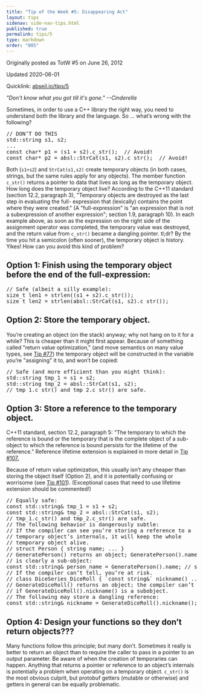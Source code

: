 ```yaml
---
title: "Tip of the Week #5: Disappearing Act"
layout: tips
sidenav: side-nav-tips.html
published: true
permalink: tips/5
type: markdown
order: "005"
---
```


Originally posted as TotW #5 on June 26, 2012



Updated 2020-06-01

Quicklink: [abseil.io/tips/5](https://abseil.io/tips/5)


*"Don't know what you got till it's gone." --Cinderella*

Sometimes, in order to use a C++ library the right way, you need to understand
both the library and the language. So … what’s wrong with the following?

<pre class="prettyprint lang-cpp bad-code">
// DON’T DO THIS
std::string s1, s2;
...
const char* p1 = (s1 + s2).c_str();  // Avoid!
const char* p2 = absl::StrCat(s1, s2).c_str();  // Avoid!
</pre>

Both (`s1+s2`) and `StrCat(s1,s2)` create temporary objects (in both cases,
strings, but the same rules apply for any objects). The member function
`c_str()` returns a pointer to data that lives as long as the temporary object.
How long does the temporary object live? According to the C++11 standard
(section 12.2, paragraph 3), "Temporary objects are destroyed as the last step
in evaluating the full- expression that (lexically) contains the point where
they were created." (A "full-expression" is "an expression that is not a
subexpression of another expression"; section 1.9, paragraph 10). In each
example above, as soon as the expression on the right side of the assignment
operator was completed, the temporary value was destroyed, and the return value
from `c_str()` became a dangling pointer. tl;dr? By the time you hit a semicolon
(often sooner), the temporary object is history. Yikes! How can you avoid this
kind of problem?

## Option 1: Finish using the temporary object before the end of the full-expression:

<pre class="prettyprint lang-cpp code">
// Safe (albeit a silly example):
size_t len1 = strlen((s1 + s2).c_str());
size_t len2 = strlen(absl::StrCat(s1, s2).c_str());
</pre>

## Option 2: Store the temporary object.

You’re creating an object (on the stack) anyway; why not hang on to it for a
while? This is cheaper than it might first appear. Because of something called
"return value optimization," (and move semantics on many value types, see
[Tip #77](/tips/77)) the temporary object will be constructed in the variable
you’re "assigning" it to, and won’t be copied:

<pre class="prettyprint lang-cpp code">
// Safe (and more efficient than you might think):
std::string tmp_1 = s1 + s2;
std::string tmp_2 = absl::StrCat(s1, s2);
// tmp_1.c_str() and tmp_2.c_str() are safe.
</pre>

## Option 3: Store a reference to the temporary object.

C++11 standard, section 12.2, paragraph 5: "The temporary to which the reference
is bound or the temporary that is the complete object of a sub-object to which
the reference is bound persists for the lifetime of the reference." Reference
lifetime extension is explained in more detail in [Tip #107.](/tips/107.)

Because of return value optimization, this usually isn’t any cheaper than
storing the object itself (Option 2), and it is potentially confusing or
worrisome (see [Tip #101](/tips/101)). (Exceptional cases that need to use
lifetime extension should be commented!)

<pre class="prettyprint lang-cpp code">
// Equally safe:
const std::string& tmp_1 = s1 + s2;
const std::string& tmp_2 = absl::StrCat(s1, s2);
// tmp_1.c_str() and tmp_2.c_str() are safe.
// The following behavior is dangerously subtle:
// If the compiler can see you’re storing a reference to a
// temporary object’s internals, it will keep the whole
// temporary object alive.
// struct Person { string name; ... }
// GeneratePerson() returns an object; GeneratePerson().name
// is clearly a sub-object:
const std::string& person_name = GeneratePerson().name; // safe
// If the compiler can’t tell, you’re at risk.
// class DiceSeries_DiceRoll { `const string&` nickname() ... }
// GenerateDiceRoll() returns an object; the compiler can’t tell
// if GenerateDiceRoll().nickname() is a subobject.
// The following may store a dangling reference:
const std::string& nickname = GenerateDiceRoll().nickname(); // BAD!
</pre>

## Option 4: Design your functions so they don’t return objects???

Many functions follow this principle; but many don’t. Sometimes it really is
better to return an object than to require the caller to pass in a pointer to an
output parameter. Be aware of when the creation of temporaries can happen.
Anything that returns a pointer or reference to an object’s internals is
potentially a problem when operating on a temporary object. `c_str()` is the
most obvious culprit, but protobuf getters (mutable or otherwise) and getters in
general can be equally problematic.
